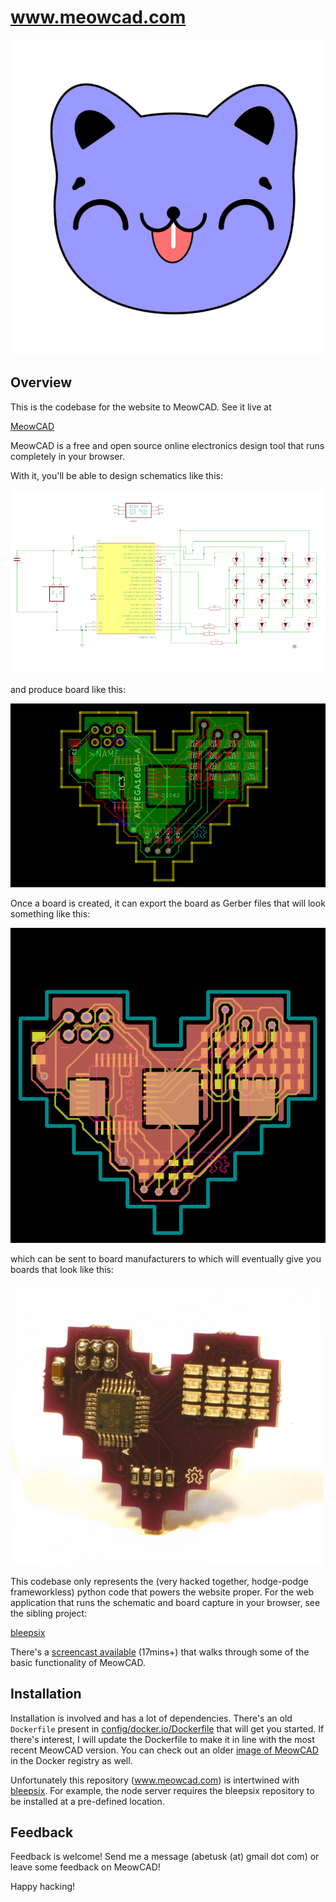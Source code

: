 www.meowcad.com
===============

![sch](html/img/kitty_head_blue_p512.png)

Overview
---

This is the codebase for the website to MeowCAD.  See it live at

[MeowCAD](https://meowcad.com)

MeowCAD is a free and open source online electronics design tool that
runs completely in your browser.

With it, you'll be able to design schematics like this:

![sch](html/img/8bitheart_sch_snap.png)

and produce board like this:

![brd](html/img/8bitheart_brd_snap.png)

Once a board is created, it can export the board as Gerber files that will look something like this:

![grb](html/img/blog/8bit_heart_spotcheck.png)

which can be sent to board manufacturers to which will eventually give you boards that look like this:

![circ](html/img/8bit_heart_small.png)

This codebase only represents the (very hacked together, hodge-podge frameworkless) python code that
powers the website proper.  For the web application that runs the schematic and board capture in your
browser, see the sibling project:

[bleepsix](https://github.com/abetusk/bleepsix)


There's a [screencast available](https://www.youtube.com/watch?v=MWll14sQI-A) (17mins+) that walks through some of the basic functionality of MeowCAD.

Installation
---

Installation is involved and has a lot of dependencies.  There's an old `Dockerfile` present in [config/docker.io/Dockerfile](config/docker.io/Dockerfile) that will get you started.  If there's interest, I will update the Dockerfile to make it in line with the most recent MeowCAD version.  You can check out an older [image of MeowCAD](https://registry.hub.docker.com/u/abetusk/meowcad/) in the Docker registry as well.

Unfortunately this repository (www.meowcad.com) is intertwined with [bleepsix](https://github.com/abetusk/bleepsix).  For example, the node server requires the bleepsix repository to be installed at a pre-defined location.


Feedback
---

Feedback is welcome!  Send me a message (abetusk (at) gmail dot com) or leave some feedback on MeowCAD!


Happy hacking!

